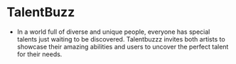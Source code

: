 # TalentBuzz 

- In a world full of diverse and unique people, everyone has special talents just waiting to be discovered. Talentbuzzz invites both artists to showcase their amazing abilities and users to uncover the perfect talent for their needs.